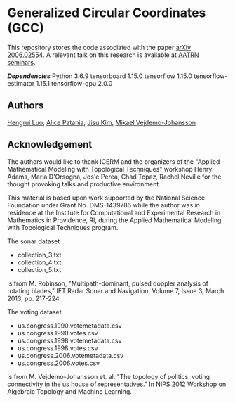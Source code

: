 
# Generalized Circular Coordinates (GCC)
This repository stores the code associated with the paper [arXiv 2006.02554](https://arxiv.org/abs/2006.02554).
A relevant talk on this research is available at [AATRN seminars](https://www.youtube.com/watch?v=mBWegPu7Ca8).

***Dependencies*** 
Python                  3.6.9
tensorboard             1.15.0
tensorflow              1.15.0
tensorflow-estimator    1.15.1
tensorflow-gpu          2.0.0

## Authors
[Hengrui Luo](https://arxiv.org/search/stat?searchtype=author&query=Luo%2C+H), [Alice Patania](https://arxiv.org/search/stat?searchtype=author&query=Patania%2C+A), [Jisu Kim](https://arxiv.org/search/stat?searchtype=author&query=Kim%2C+J), [Mikael Vejdemo-Johansson](https://arxiv.org/search/stat?searchtype=author&query=Vejdemo-Johansson%2C+M)
## Acknowledgement
The authors would like to thank ICERM and the organizers of the "Applied Mathematical Modeling with Topological Techniques" workshop Henry Adams, Maria D'Orsogna, Jos\'e Perea, Chad Topaz, Rachel Neville for the thought provoking talks and productive environment.

This material is based upon work supported by the National Science Foundation under Grant No. DMS-1439786 while the author was in residence at the Institute for Computational and Experimental Research in Mathematics in Providence, RI, during the Applied Mathematical Modeling with Topological Techniques program.

The sonar dataset 

 - collection_3.txt 
 - collection_4.txt 
 - collection_5.txt

is from M. Robinson, "Multipath-dominant, pulsed doppler analysis of rotating blades," IET Radar Sonar and Navigation, Volume 7, Issue 3, March 2013, pp. 217-224.

The voting dataset 

 - us.congress.1990.votemetadata.csv 
 - us.congress.1990.votes.csv
 - us.congress.1998.votemetadata.csv 
 - us.congress.1998.votes.csv
 - us.congress.2006.votemetadata.csv 
 - us.congress.2006.votes.csv

is from M. Vejdemo-Johansson et. al. "The topology of politics: voting connectivity in the us house of representatives." In NIPS 2012 Workshop on Algebraic Topology and Machine Learning. 

